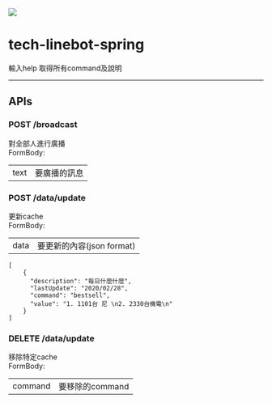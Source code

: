 ![](https://github.com/qqdog1/tech-linebot-spring/workflows/Java%20CI/badge.svg)

# tech-linebot-spring

輸入help 取得所有command及說明  

---------
## APIs  
### POST /broadcast  
對全部人進行廣播  
FormBody:  
<table>
<tr><td>text</td><td>要廣播的訊息</td></tr>
</table>  

### POST /data/update  
更新cache  
FormBody:  
<table>  
<tr><td>data</td><td>要更新的內容(json format)</td></tr>
</table>  

    [
        {
          "description": "每日什麼什麼",
          "lastUpdate": "2020/02/28",
          "command": "bestsell",
          "value": "1. 1101台 尼 \n2. 2330台機電\n"
        }
    ]

### DELETE /data/update  
移除特定cache  
FormBody:  
<table>
<tr><td>command</td><td>要移除的command</td></tr>
</table>  
